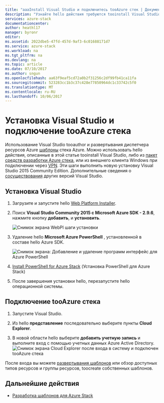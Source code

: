 ```yaml
---
title: "aaaInstall Visual Studio и подключитесь tooAzure стек | Документы Microsoft"
description: "Узнайте hello действия требуются tooinstall Visual Studio и подключитесь tooAzure стека"
services: azure-stack
documentationcenter: 
author: heathl17
manager: byronr
editor: 
ms.assetid: 2022dbe5-47fd-457d-9af3-6c01688171d7
ms.service: azure-stack
ms.workload: na
ms.tgt_pltfrm: na
ms.devlang: na
ms.topic: article
ms.date: 07/10/2017
ms.author: sngun
ms.openlocfilehash: aa63f9eaf5cd72a0b2f31256c2df99fb41ca11fa
ms.sourcegitcommit: 523283cc1b3c37c428e77850964dc1c33742c5f0
ms.translationtype: MT
ms.contentlocale: ru-RU
ms.lasthandoff: 10/06/2017
---
```

# <a name="install-visual-studio-and-connect-tooazure-stack"></a>Установка Visual Studio и подключение tooAzure стека

Использование Visual Studio tooauthor и развертывания диспетчера ресурсов Azure [шаблоны](azure-stack-arm-templates.md) стека Azure. Можно использовать hello действия, описанные в этой статье tooinstall Visual Studio, либо из [пакет средств разработки Azure стека](azure-stack-connect-azure-stack.md#connect-to-azure-stack-with-remote-desktop), или из внешнего клиента Windows при подключении через [VPN](azure-stack-connect-azure-stack.md#connect-to-azure-stack-with-vpn). Эти шаги выполнить новую установку Visual Studio 2015 Community Edition. Дополнительные сведения о [сосуществования](https://msdn.microsoft.com/library/ms246609.aspx) других версий Visual Studio.

## <a name="install-visual-studio"></a>Установка Visual Studio
1. Загрузите и запустите hello [Web Platform Installer](https://www.microsoft.com/web/downloads/platform.aspx).             
2. Поиск **Visual Studio Community 2015 с Microsoft Azure SDK - 2.9.6**, нажмите кнопку **добавить**, и **установить**.

    ![Снимок экрана WebPI шаги установки](./media/azure-stack-install-visual-studio/image1.png) 

3. Удаление hello **Microsoft Azure PowerShell** , установленной в составе hello Azure SDK.

    ![Снимок экрана: Добавление и удаление программ интерфейс для Azure PowerShell](./media/azure-stack-install-visual-studio/image2.png) 

4. [Install PowerShell for Azure Stack](azure-stack-powershell-install.md) (Установка PowerShell для Azure Stack)

5. После завершения установки hello, перезапустите hello операционной системы.

## <a name="connect-tooazure-stack"></a>Подключение tooAzure стека

1. Запустите Visual Studio.

2. Из hello **представление** последовательно выберите пункты **Cloud Explorer**.

3. В новой области hello выберите **добавить учетную запись** и выполните вход с помощью учетных данных Azure Active Directory.  
    ![Снимок экрана Cloud Explorer после входа в систему и подключен tooAzure стека](./media/azure-stack-install-visual-studio/image6.png)

После входа вы можете [развертывания шаблонов](azure-stack-deploy-template-visual-studio.md) или обзор доступных типов ресурсов и группы ресурсов, toocreate собственных шаблонов.  

## <a name="next-steps"></a>Дальнейшие действия

 - [Разработка шаблонов для Azure Stack](azure-stack-develop-templates.md)
